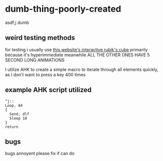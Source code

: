 # dumb-thing-poorly-created
asdf;j
dumb

## weird testing methods
for testing i usually use [this website's interactive rubik's cube](https://ruwix.com/online-rubiks-cube-solver-program/) primarily because it's hyperimmediate meanwhile ALL THE OTHER ONES HAVE 5 SECOND LONG ANIMATIONS

I utilize AHK to create a simple macro to iterate through all elements quickly, as I don't want to press a key 400 times

## example AHK script utilized
```autohotkey
^j::
Loop, 84
{
  Send, dlf
  Sleep 10
}
return
```

## bugs
bugs annoyent please fix if can do
